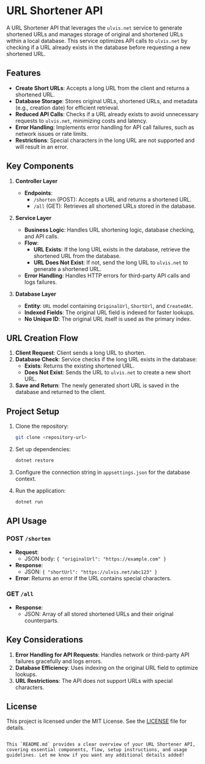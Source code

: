 

# URL Shortener API

A URL Shortener API that leverages the `ulvis.net` service to generate shortened URLs and manages storage of original and shortened URLs within a local database. This service optimizes API calls to `ulvis.net` by checking if a URL already exists in the database before requesting a new shortened URL.

## Features

- **Create Short URLs**: Accepts a long URL from the client and returns a shortened URL.
- **Database Storage**: Stores original URLs, shortened URLs, and metadata (e.g., creation date) for efficient retrieval.
- **Reduced API Calls**: Checks if a URL already exists to avoid unnecessary requests to `ulvis.net`, minimizing costs and latency.
- **Error Handling**: Implements error handling for API call failures, such as network issues or rate limits.
- **Restrictions**: Special characters in the long URL are not supported and will result in an error.

## Key Components

1. **Controller Layer**  
   - **Endpoints**: 
     - `/shorten` (POST): Accepts a URL and returns a shortened URL.
     - `/all` (GET): Retrieves all shortened URLs stored in the database.

2. **Service Layer**
   - **Business Logic**: Handles URL shortening logic, database checking, and API calls.
   - **Flow**:
     - **URL Exists**: If the long URL exists in the database, retrieve the shortened URL from the database.
     - **URL Does Not Exist**: If not, send the long URL to `ulvis.net` to generate a shortened URL.
   - **Error Handling**: Handles HTTP errors for third-party API calls and logs failures.

3. **Database Layer**
   - **Entity**: `URL` model containing `OriginalUrl`, `ShortUrl`, and `CreatedAt`.
   - **Indexed Fields**: The original URL field is indexed for faster lookups.
   - **No Unique ID**: The original URL itself is used as the primary index.

## URL Creation Flow

1. **Client Request**: Client sends a long URL to shorten.
2. **Database Check**: Service checks if the long URL exists in the database:
   - **Exists**: Returns the existing shortened URL.
   - **Does Not Exist**: Sends the URL to `ulvis.net` to create a new short URL.
3. **Save and Return**: The newly generated short URL is saved in the database and returned to the client.

## Project Setup

1. Clone the repository:
   ```bash
   git clone <repository-url>
   ```

2. Set up dependencies:
   ```bash
   dotnet restore
   ```

3. Configure the connection string in `appsettings.json` for the database context.

4. Run the application:
   ```bash
   dotnet run
   ```

## API Usage

### POST `/shorten`

- **Request**:
  - JSON body: `{ "originalUrl": "https://example.com" }`
- **Response**:
  - JSON: `{ "shortUrl": "https://ulvis.net/abc123" }`
- **Error**: Returns an error if the URL contains special characters.

### GET `/all`

- **Response**:
  - JSON: Array of all stored shortened URLs and their original counterparts.

## Key Considerations

1. **Error Handling for API Requests**: Handles network or third-party API failures gracefully and logs errors.
2. **Database Efficiency**: Uses indexing on the original URL field to optimize lookups.
3. **URL Restrictions**: The API does not support URLs with special characters.

## License

This project is licensed under the MIT License. See the [LICENSE](LICENSE) file for details.
```

This `README.md` provides a clear overview of your URL Shortener API, covering essential components, flow, setup instructions, and usage guidelines. Let me know if you want any additional details added!
